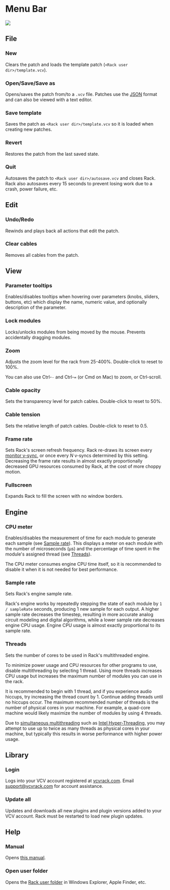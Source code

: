 # Menu Bar

![](images/menubar.png)


## File
### New
Clears the patch and loads the template patch (`<Rack user dir>/template.vcv`).
### Open/Save/Save as
Opens/saves the patch from/to a `.vcv` file.
Patches use the [JSON](https://json.org/) format and can also be viewed with a text editor.
### Save template
Saves the patch as `<Rack user dir>/template.vcv` so it is loaded when creating new patches.
### Revert
Restores the patch from the last saved state.
### Quit
Autosaves the patch to `<Rack user dir>/autosave.vcv` and closes Rack.
Rack also autosaves every 15 seconds to prevent losing work due to a crash, power failure, etc.


## Edit
### Undo/Redo
Rewinds and plays back all actions that edit the patch.
### Clear cables
Removes all cables from the patch.


## View
### Parameter tooltips
Enables/disables tooltips when hovering over parameters (knobs, sliders, buttons, etc) which display the name, numeric value, and optionally description of the parameter.
### Lock modules
Locks/unlocks modules from being moved by the mouse.
Prevents accidentally dragging modules.
### Zoom
Adjusts the zoom level for the rack from 25-400%.
Double-click to reset to 100%.

You can also use Ctrl-`-` and Ctrl-`=` (or Cmd on Mac) to zoom, or Ctrl-scroll.
### Cable opacity
Sets the transparency level for patch cables.
Double-click to reset to 50%.
### Cable tension
Sets the relative length of patch cables.
Double-click to reset to 0.5.
### Frame rate
Sets Rack's screen refresh frequency.
Rack re-draws its screen every [monitor v-sync](https://en.wikipedia.org/wiki/Refresh_rate), or once every $N$ v-syncs determined by this setting.
Decreasing the frame rate results in almost exactly proportionally decreased GPU resources consumed by Rack, at the cost of more choppy motion.
### Fullscreen
Expands Rack to fill the screen with no window borders.


## Engine
### CPU meter
Enables/disables the measurement of time for each module to generate each sample (see [Sample rate](#sample-rate)).
This displays a meter on each module with the number of microseconds (μs) and the percentage of time spent in the module's assigned thread (see [Threads](#threads)).

The CPU meter consumes engine CPU time itself, so it is recommended to disable it when it is not needed for best performance.

### Sample rate
Sets Rack's engine sample rate.

Rack's engine works by repeatedly stepping the state of each module by `1 / sampleRate` seconds, producing 1 new sample for each output.
A higher sample rate decreases the timestep, resulting in more accurate analog circuit modeling and digital algorithms, while a lower sample rate decreases engine CPU usage.
Engine CPU usage is almost exactly proportional to its sample rate.

### Threads
Sets the number of cores to be used in Rack's multithreaded engine.

To minimize power usage and CPU resources for other programs to use, disable multithreading by selecting 1 thread.
Using more threads increases CPU usage but increases the maximum number of modules you can use in the rack.

It is recommended to begin with 1 thread, and if you experience audio hiccups, try increasing the thread count by 1.
Continue adding threads until no hiccups occur.
The maximum recommended number of threads is the number of physical cores in your machine.
For example, a quad-core machine would likely maximize the number of modules by using 4 threads.

Due to [simultaneous multithreading](https://en.wikipedia.org/wiki/Simultaneous_multithreading) such as [Intel Hyper-Threading](https://en.wikipedia.org/wiki/Hyper-threading), you may attempt to use up to twice as many threads as physical cores in your machine, but typically this results in worse performance with higher power usage.


## Library

### Login
Logs into your VCV account registered at [vcvrack.com](https://vcvrack.com/).
Email <support@vcvrack.com> for account assistance.

### Update all
Updates and downloads all new plugins and plugin versions added to your VCV account.
Rack must be restarted to load new plugin updates.


## Help

### Manual
Opens [this manual](QuickStart).

### Open user folder
Opens the [Rack user folder](FAQ#where-is-the-rack-user-folder) in Windows Explorer, Apple Finder, etc.
